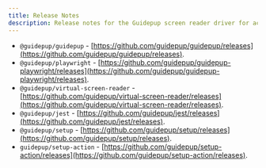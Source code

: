 ```yaml
---
title: Release Notes
description: Release notes for the Guidepup screen reader driver for accessibility automation testing.
---
```


- `@guidepup/guidepup` - [https://github.com/guidepup/guidepup/releases](https://github.com/guidepup/guidepup/releases).
- `@guidepup/playwright` - [https://github.com/guidepup/guidepup-playwright/releases](https://github.com/guidepup/guidepup-playwright/releases).
- `@guidepup/virtual-screen-reader` - [https://github.com/guidepup/virtual-screen-reader/releases](https://github.com/guidepup/virtual-screen-reader/releases).
- `@guidepup/jest` - [https://github.com/guidepup/jest/releases](https://github.com/guidepup/jest/releases).
- `@guidepup/setup` - [https://github.com/guidepup/setup/releases](https://github.com/guidepup/setup/releases).
- `guidepup/setup-action` - [https://github.com/guidepup/setup-action/releases](https://github.com/guidepup/setup-action/releases).
